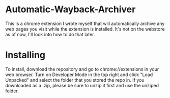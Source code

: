 # Automatic-Wayback-Archiver
This is a chrome extension I wrote myself that will automatically archive any web pages you visit while the extension is installed. It's not on the webstore as of now, I'll look into how to do that later.

# Installing
To install, download the repository and go to chrome://extensions in your web browser. Turn on Developer Mode in the top right and click "Load Unpacked" and select the folder that you stored the repo in.
If you downloaded as a .zip, please be sure to unzip it first and use the unziped folder.
